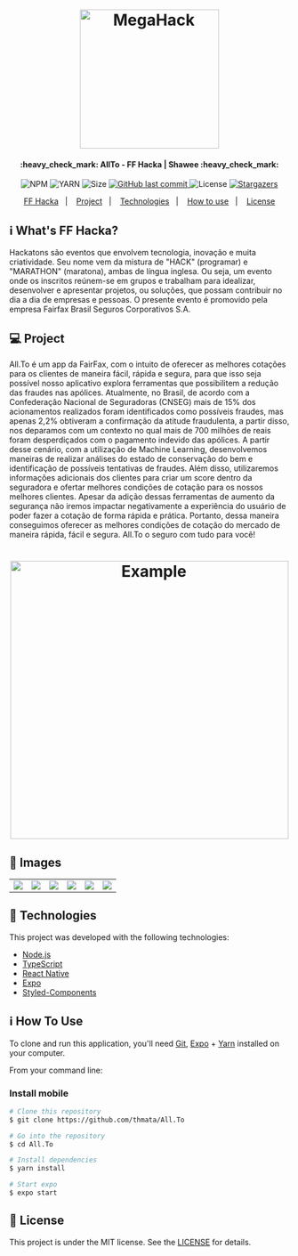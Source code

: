<h1 align="center">
    <img alt="MegaHack" title="#MegaHack" src="https://cdn.discordapp.com/attachments/982413630719000656/983177880597037086/Black_and_White_Minimalist_Beauty_Logo_2-modified.png" width="250px" />
</h1>

<h4 align="center"> 
	:heavy_check_mark: AllTo - FF Hacka | Shawee :heavy_check_mark:
</h4>
<p align="center">	
  
  <img alt="NPM" src="https://img.shields.io/npm/v/npm?color=10&logo=10">
  <img alt="YARN" src="https://img.shields.io/badge/yarn-v1.22.4-brightgreen">
  <img alt="Size" src="https://img.shields.io/github/repo-size/thmata/FF-HACKA">

  <a href="https://github.com/jpsoarxs/MH-3/commits/master">
    <img alt="GitHub last commit" src="https://img.shields.io/github/last-commit/thmata/FF-HACKA">
  </a>

  <img alt="License" src="https://img.shields.io/badge/license-MIT-brightgreen">

   <a href="https://github.com/jpsoarxs/MH-3/stargazers">
    <img alt="Stargazers" src="https://img.shields.io/github/stars/thmata/FF-HACKA?style=social">
  </a>

</p>

<p align="center">
  <a href="#mh-3">FF Hacka</a>&nbsp;&nbsp;&nbsp;|&nbsp;&nbsp;&nbsp;
  <a href="#-project">Project</a>&nbsp;&nbsp;&nbsp;|&nbsp;&nbsp;&nbsp;
  <a href="#rocket-Technologies">Technologies</a>&nbsp;&nbsp;&nbsp;|&nbsp;&nbsp;&nbsp;
  <a href="#-how-to-use">How to use</a>&nbsp;&nbsp;&nbsp;|&nbsp;&nbsp;&nbsp;
  <a href="#memo-license">License</a>
</p>

## :information_source: What's FF Hacka?

Hackatons são eventos que envolvem tecnologia, inovação e muita criatividade. Seu nome vem da mistura de "HACK" (programar) e "MARATHON" (maratona), ambas de língua inglesa. Ou seja, um evento onde os inscritos reúnem-se em grupos e trabalham para idealizar, desenvolver e apresentar projetos, ou soluções, que possam contribuir no dia a dia de empresas e pessoas.
O presente evento é promovido pela empresa Fairfax Brasil Seguros Corporativos S.A.

## 💻 Project

All.To é um app da FairFax, com o intuito de oferecer as melhores cotações para os clientes de maneira fácil, rápida e segura, para que isso seja possível nosso aplicativo explora ferramentas que possibilitem a redução das fraudes nas apólices. Atualmente, no Brasil, de acordo com a Confederação Nacional de Seguradoras (CNSEG) mais de 15% dos acionamentos realizados foram identificados como possíveis fraudes, mas apenas 2,2% obtiveram a confirmação da atitude fraudulenta, a partir disso, nos deparamos com um contexto no qual mais de 700 milhões de reais foram desperdiçados com o pagamento indevido das apólices. A partir desse cenário, com a utilização de Machine Learning, desenvolvemos maneiras de realizar análises do estado de conservação do bem e identificação de possíveis tentativas de fraudes. Além disso, utilizaremos informações adicionais dos clientes para criar um score dentro da seguradora e ofertar melhores condições de cotação para os nossos melhores clientes. Apesar da adição dessas ferramentas de aumento da segurança não iremos impactar negativamente a experiência do usuário de poder fazer a cotação de forma rápida e prática. Portanto, dessa maneira conseguimos oferecer as melhores condições de cotação do mercado de maneira rápida, fácil e segura. All.To o seguro com tudo para você!

<h1 align="center">
    <img alt="Example" title="Example" src="https://user-images.githubusercontent.com/85140172/172080872-7b5a1c99-08aa-48f6-8c6d-88fb6803601d.png" width="500px" />

</h1>

## :camera_flash: Images

<table>
  <tr>
    <td valign="top"><img src="https://user-images.githubusercontent.com/85140172/173592880-360885ab-fb92-4943-bf95-076a8cc1e510.jpeg"/></td>
	<td valign="top"><img src="https://user-images.githubusercontent.com/85140172/173593430-d79ce371-9c5e-424b-955d-6bc9a9915afe.jpeg"/></td>
    <td valign="top"><img src="https://user-images.githubusercontent.com/85140172/173593175-e75bd984-e3b1-473f-97d1-c794dc637649.jpeg"/></td>
	  <td valign="top"><img src="https://user-images.githubusercontent.com/85140172/173593630-851c98c3-2f7f-4305-9f70-e96b7443d938.jpeg"/></td>
	  <td valign="top"><img src="https://user-images.githubusercontent.com/85140172/173594163-d8599389-6a71-47fd-bb6d-106f357f9a2d.jpeg"/></td>
	<td valign="top"><img src="https://user-images.githubusercontent.com/85140172/173594300-7744a806-321d-42f2-9005-88cef0e00e86.jpeg"/></td>
	  
  </tr>
</table>


## :rocket: Technologies

This project was developed with the following technologies:

- [Node.js][nodejs]
- [TypeScript][typescript]
- [React Native][rn]
- [Expo][expo]
- [Styled-Components](https://styled-components.com/)


## :information_source: How To Use

To clone and run this application, you'll need [Git](https://git-scm.com), [Expo][expo] + [Yarn][yarn] installed on your computer.

From your command line:

### Install mobile 

```bash
# Clone this repository
$ git clone https://github.com/thmata/All.To

# Go into the repository
$ cd All.To

# Install dependencies
$ yarn install

# Start expo
$ expo start

```

## :memo: License

This project is under the MIT license. See the [LICENSE](https://github.com/DanielObara/NLW-1.0/blob/master/LICENSE) for details.

[nodejs]: https://nodejs.org/
[typescript]: https://www.typescriptlang.org/
[expo]: https://expo.io/
[rn]: https://facebook.github.io/react-native/
[yarn]: https://yarnpkg.com/
